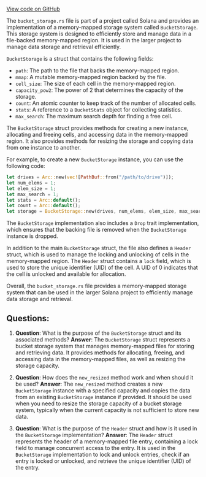 [View code on GitHub](https://github.com/solana-labs/solana/blob/master/bucket_map/src/bucket_storage.rs)

The `bucket_storage.rs` file is part of a project called Solana and provides an implementation of a memory-mapped storage system called `BucketStorage`. This storage system is designed to efficiently store and manage data in a file-backed memory-mapped region. It is used in the larger project to manage data storage and retrieval efficiently.

`BucketStorage` is a struct that contains the following fields:
- `path`: The path to the file that backs the memory-mapped region.
- `mmap`: A mutable memory-mapped region backed by the file.
- `cell_size`: The size of each cell in the memory-mapped region.
- `capacity_pow2`: The power of 2 that determines the capacity of the storage.
- `count`: An atomic counter to keep track of the number of allocated cells.
- `stats`: A reference to a `BucketStats` object for collecting statistics.
- `max_search`: The maximum search depth for finding a free cell.

The `BucketStorage` struct provides methods for creating a new instance, allocating and freeing cells, and accessing data in the memory-mapped region. It also provides methods for resizing the storage and copying data from one instance to another.

For example, to create a new `BucketStorage` instance, you can use the following code:

```rust
let drives = Arc::new(vec![PathBuf::from("/path/to/drive")]);
let num_elems = 1;
let elem_size = 1;
let max_search = 1;
let stats = Arc::default();
let count = Arc::default();
let storage = BucketStorage::new(drives, num_elems, elem_size, max_search, stats, count);
```

The `BucketStorage` implementation also includes a `Drop` trait implementation, which ensures that the backing file is removed when the `BucketStorage` instance is dropped.

In addition to the main `BucketStorage` struct, the file also defines a `Header` struct, which is used to manage the locking and unlocking of cells in the memory-mapped region. The `Header` struct contains a `lock` field, which is used to store the unique identifier (UID) of the cell. A UID of 0 indicates that the cell is unlocked and available for allocation.

Overall, the `bucket_storage.rs` file provides a memory-mapped storage system that can be used in the larger Solana project to efficiently manage data storage and retrieval.
## Questions: 
 1. **Question**: What is the purpose of the `BucketStorage` struct and its associated methods?
   **Answer**: The `BucketStorage` struct represents a bucket storage system that manages memory-mapped files for storing and retrieving data. It provides methods for allocating, freeing, and accessing data in the memory-mapped files, as well as resizing the storage capacity.

2. **Question**: How does the `new_resized` method work and when should it be used?
   **Answer**: The `new_resized` method creates a new `BucketStorage` instance with a specified capacity and copies the data from an existing `BucketStorage` instance if provided. It should be used when you need to resize the storage capacity of a bucket storage system, typically when the current capacity is not sufficient to store new data.

3. **Question**: What is the purpose of the `Header` struct and how is it used in the `BucketStorage` implementation?
   **Answer**: The `Header` struct represents the header of a memory-mapped file entry, containing a lock field to manage concurrent access to the entry. It is used in the `BucketStorage` implementation to lock and unlock entries, check if an entry is locked or unlocked, and retrieve the unique identifier (UID) of the entry.